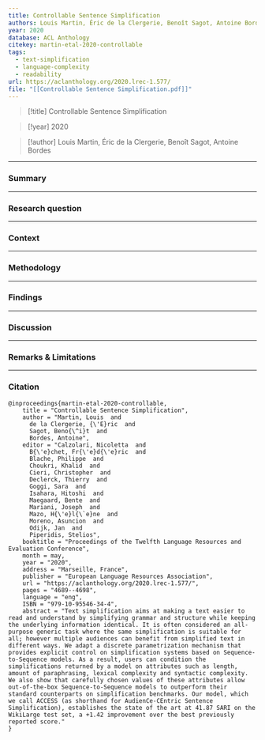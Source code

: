 ```yaml
---
title: Controllable Sentence Simplification
authors: Louis Martin, Éric de la Clergerie, Benoît Sagot, Antoine Bordes
year: 2020
database: ACL Anthology
citekey: martin-etal-2020-controllable
tags:
  - text-simplification
  - language-complexity
  - readability
url: https://aclanthology.org/2020.lrec-1.577/
file: "[[Controllable Sentence Simplification.pdf]]"
---
```


>[!title]
Controllable Sentence Simplification

>[!year]
2020

>[!author]
Louis Martin, Éric de la Clergerie, Benoît Sagot, Antoine Bordes


------------------------------------

### Summary


------------------------------------

### Research question


------------------------------------

### Context


------------------------------------

### Methodology


------------------------------------

### Findings


------------------------------------

### Discussion


------------------------------------

### Remarks & Limitations


------------------------------------

### Citation

```
@inproceedings{martin-etal-2020-controllable,
    title = "Controllable Sentence Simplification",
    author = "Martin, Louis  and
      de la Clergerie, {\'E}ric  and
      Sagot, Beno{\^i}t  and
      Bordes, Antoine",
    editor = "Calzolari, Nicoletta  and
      B{\'e}chet, Fr{\'e}d{\'e}ric  and
      Blache, Philippe  and
      Choukri, Khalid  and
      Cieri, Christopher  and
      Declerck, Thierry  and
      Goggi, Sara  and
      Isahara, Hitoshi  and
      Maegaard, Bente  and
      Mariani, Joseph  and
      Mazo, H{\'e}l{\`e}ne  and
      Moreno, Asuncion  and
      Odijk, Jan  and
      Piperidis, Stelios",
    booktitle = "Proceedings of the Twelfth Language Resources and Evaluation Conference",
    month = may,
    year = "2020",
    address = "Marseille, France",
    publisher = "European Language Resources Association",
    url = "https://aclanthology.org/2020.lrec-1.577/",
    pages = "4689--4698",
    language = "eng",
    ISBN = "979-10-95546-34-4",
    abstract = "Text simplification aims at making a text easier to read and understand by simplifying grammar and structure while keeping the underlying information identical. It is often considered an all-purpose generic task where the same simplification is suitable for all; however multiple audiences can benefit from simplified text in different ways. We adapt a discrete parametrization mechanism that provides explicit control on simplification systems based on Sequence-to-Sequence models. As a result, users can condition the simplifications returned by a model on attributes such as length, amount of paraphrasing, lexical complexity and syntactic complexity. We also show that carefully chosen values of these attributes allow out-of-the-box Sequence-to-Sequence models to outperform their standard counterparts on simplification benchmarks. Our model, which we call ACCESS (as shorthand for AudienCe-CEntric Sentence Simplification), establishes the state of the art at 41.87 SARI on the WikiLarge test set, a +1.42 improvement over the best previously reported score."
}
```